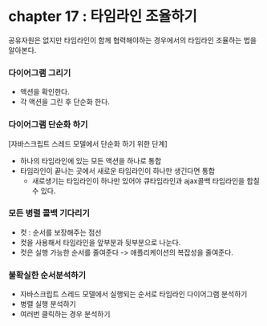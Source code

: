 # chapter 17 : 타임라인 조율하기

공유자원은 없지만 타임라인이 함께 협력해야하는 경우에서의 타임라인 조율하는 법을 알아본다.

### 다이어그램 그리기

- 액션을 확인한다.
- 각 액션을 그린 후 단순화 한다.

### 다이어그램 단순화 하기

[자바스크립트 스레드 모델에서 단순화 하기 위한 단계]

- 하나의 타임라인에 있는 모든 액션을 하나로 통합
- 타임라인이 끝나는 곳에서 새로운 타임라인이 하나만 생긴다면 통합
  - 새로생기는 타임라인이 하나만 있어야 큐타임라인과 ajax콜백 타임라인을 합칠 수 있다.

### 모든 병렬 콜백 기다리기

- 컷 : 순서를 보장해주는 점선
- 컷을 사용해서 타임라인을 앞부분과 뒷부분으로 나눈다.
- 컷은 실행 가능한 순서를 줄여준다 -> 애플리케이션의 복잡성을 줄여준다.

### 불확실한 순서분석하기

- 자바스크립트 스레드 모델에서 실행되는 순서로 타임라인 다이어그램 분석하기
- 병렬 실행 분석하기
- 여러번 클릭하는 경우 분석하기
